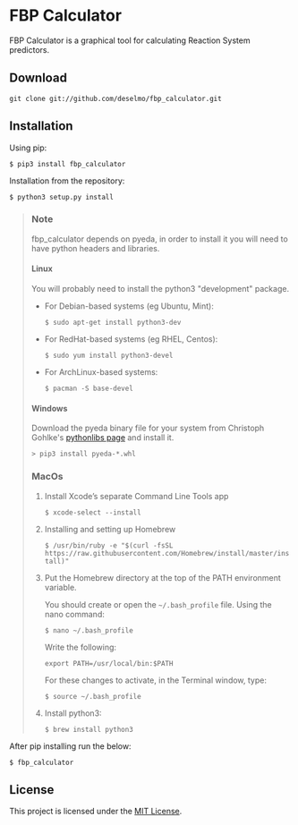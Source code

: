 # FBP Calculator
FBP Calculator is a graphical tool for calculating Reaction System predictors.

## Download
```
git clone git://github.com/deselmo/fbp_calculator.git
```

## Installation
Using pip:
```
$ pip3 install fbp_calculator
```
Installation from the repository:
```
$ python3 setup.py install
```
> ### Note
> fbp_calculator depends on pyeda, in order to install it you will need to have python headers and libraries.
>
> #### Linux
> You will probably need to install the python3 "development" package.
>
> - For Debian-based systems (eg Ubuntu, Mint):
>
>   `$ sudo apt-get install python3-dev`
>
> - For RedHat-based systems (eg RHEL, Centos):
>
>   `$ sudo yum install python3-devel`
>
> - For ArchLinux-based systems:
>
>   `$ pacman -S base-devel`
>
> #### Windows
> Download the pyeda binary file for your system from Christoph Gohlke's [pythonlibs page](https://www.lfd.uci.edu/~gohlke/pythonlibs/#pyeda) and install it.
>
> `> pip3 install pyeda‑*.whl`
>
> ### MacOs
> 1. Install Xcode’s separate Command Line Tools app
>
>       `$ xcode-select --install`
>
> 2. Installing and setting up Homebrew
>
>       `$ /usr/bin/ruby -e "$(curl -fsSL https://raw.githubusercontent.com/Homebrew/install/master/install)"`
> 3. Put the Homebrew directory at the top of the PATH environment variable.
>
>       You should create or open the `~/.bash_profile` file. Using the nano command:
>
>       `$ nano ~/.bash_profile`
>
>       Write the following:
>
>       `export PATH=/usr/local/bin:$PATH`
>
>       For these changes to activate, in the Terminal window, type:
>
>       `$ source ~/.bash_profile`
>
> 4. Install python3:
>
>       `$ brew install python3`
>







After pip installing run the below:
```
$ fbp_calculator
```

## License
This project is licensed under the [MIT License](https://github.com/deselmo/FBP-Calculator/blob/master/LICENSE).